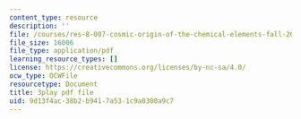 ```yaml
---
content_type: resource
description: ''
file: /courses/res-8-007-cosmic-origin-of-the-chemical-elements-fall-2019/9d13f4ac38b2b9417a531c9a0300a9c7_8FtCg_bbdW0.pdf
file_size: 16006
file_type: application/pdf
learning_resource_types: []
license: https://creativecommons.org/licenses/by-nc-sa/4.0/
ocw_type: OCWFile
resourcetype: Document
title: 3play pdf file
uid: 9d13f4ac-38b2-b941-7a53-1c9a0300a9c7
---
```

